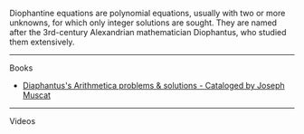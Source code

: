 Diophantine equations are polynomial equations, usually with two or more unknowns, for which only integer solutions are sought. They are named after the 3rd-century Alexandrian mathematician Diophantus, who studied them extensively.

- - - -

Books

* [Diaphantus's Arithmetica problems & solutions - Cataloged by Joseph Muscat](https://staff.um.edu.mt/jmus1/Diophantus.pdf)

- - - -

Videos
